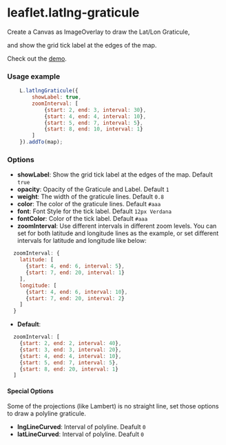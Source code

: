 leaflet.latlng-graticule
===========================

Create a Canvas as ImageOverlay to draw the Lat/Lon Graticule,

and show the grid tick label at the edges of the map.

Check out the [demo](https://cloudybay.github.io/leaflet.latlng-graticule/example/).


### Usage example

```javascript
    L.latlngGraticule({
        showLabel: true,
        zoomInterval: [
            {start: 2, end: 3, interval: 30},
            {start: 4, end: 4, interval: 10},
            {start: 5, end: 7, interval: 5},
            {start: 8, end: 10, interval: 1}
        ]
    }).addTo(map);
```


### Options
- **showLabel**: Show the grid tick label at the edges of the map. Default `true`
- **opacity**: Opacity of the Graticule and Label. Default `1`
- **weight**: The width of the graticule lines. Default `0.8`
- **color**: The color of the graticule lines. Default `#aaa`
- **font**: Font Style for the tick label. Default `12px Verdana`
- **fontColor**: Color of the tick label. Default `#aaa`
- **zoomInterval**: Use different intervals in different zoom levels. You can set for both latitude and longitude lines as the example, or set different intervals for latitude and longitude like below:
```javascript
  zoomInterval: {
    latitude: [
      {start: 4, end: 6, interval: 5},
      {start: 7, end: 20, interval: 1}
    ],
    longitude: [
      {start: 4, end: 6, interval: 10},
      {start: 7, end: 20, interval: 2}
    ]
  }
```
- **Default**:
```javascript
  zoomInterval: [
    {start: 2, end: 2, interval: 40},
    {start: 3, end: 3, interval: 20},
    {start: 4, end: 4, interval: 10},
    {start: 5, end: 7, interval: 5},
    {start: 8, end: 20, interval: 1}
  ]
```

#### Special Options
Some of the projections (like Lambert) is no straight line, set those options to draw a polyline graticule.
- **lngLineCurved**: Interval of polyline. Deafult `0`
- **latLineCurved**: Interval of polyline. Deafult `0`


